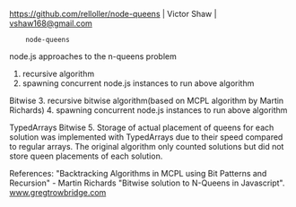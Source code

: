 https://github.com/relloller/node-queens  |  Victor Shaw |  vshaw168@gmail.com


        node-queens
 
  node.js approaches to the n-queens problem 
  1. recursive algorithm
  2. spawning concurrent node.js instances to run above algorithm

  Bitwise 
  3. recursive bitwise algorithm(based on MCPL algorithm by Martin Richards)
  4. spawning concurrent node.js instances to run above algorithm

  TypedArrays Bitwise
  5. Storage of actual placement of queens for each solution was implemented with TypedArrays due to their speed compared to regular arrays. The original algorithm only counted solutions but did not store queen placements of each solution.
  

References: "Backtracking Algorithms in MCPL using Bit Patterns and Recursion" - Martin Richards 
"Bitwise solution to N-Queens in Javascript". www.gregtrowbridge.com 

